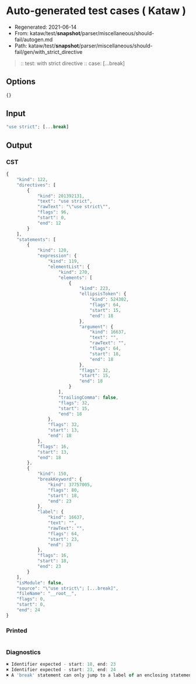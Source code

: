 # Auto-generated test cases ( Kataw )
- Regenerated: 2021-06-14
- From: kataw/test/__snapshot__/parser/miscellaneous/should-fail/autogen.md
- Path: kataw/test/__snapshot__/parser/miscellaneous/should-fail/gen/with_strict_directive
> :: test: with strict directive
> :: case: [...break]
## Options

`````js
{}
`````
## Input

`````js
"use strict"; [...break]
`````
## Output

### CST

```javascript
{
    "kind": 122,
    "directives": [
        {
            "kind": 201392131,
            "text": "use strict",
            "rawText": "\"use strict\"",
            "flags": 96,
            "start": 0,
            "end": 12
        }
    ],
    "statements": [
        {
            "kind": 120,
            "expression": {
                "kind": 119,
                "elementList": {
                    "kind": 270,
                    "elements": [
                        {
                            "kind": 223,
                            "ellipsisToken": {
                                "kind": 524302,
                                "flags": 64,
                                "start": 15,
                                "end": 18
                            },
                            "argument": {
                                "kind": 16637,
                                "text": "",
                                "rawText": "",
                                "flags": 64,
                                "start": 18,
                                "end": 18
                            },
                            "flags": 32,
                            "start": 15,
                            "end": 18
                        }
                    ],
                    "trailingComma": false,
                    "flags": 32,
                    "start": 15,
                    "end": 18
                },
                "flags": 32,
                "start": 13,
                "end": 18
            },
            "flags": 16,
            "start": 13,
            "end": 18
        },
        {
            "kind": 150,
            "breakKeyword": {
                "kind": 37757005,
                "flags": 80,
                "start": 18,
                "end": 23
            },
            "label": {
                "kind": 16637,
                "text": "",
                "rawText": "",
                "flags": 64,
                "start": 23,
                "end": 23
            },
            "flags": 16,
            "start": 18,
            "end": 23
        }
    ],
    "isModule": false,
    "source": "\"use strict\"; [...break]",
    "fileName": "__root__",
    "flags": 0,
    "start": 0,
    "end": 24
}
```

### Printed

```javascript

```

### Diagnostics

```javascript
✖ Identifier expected - start: 18, end: 23
✖ Identifier expected - start: 23, end: 24
✖ A 'break' statement can only jump to a label of an enclosing statement - start: 23, end: 24

```

